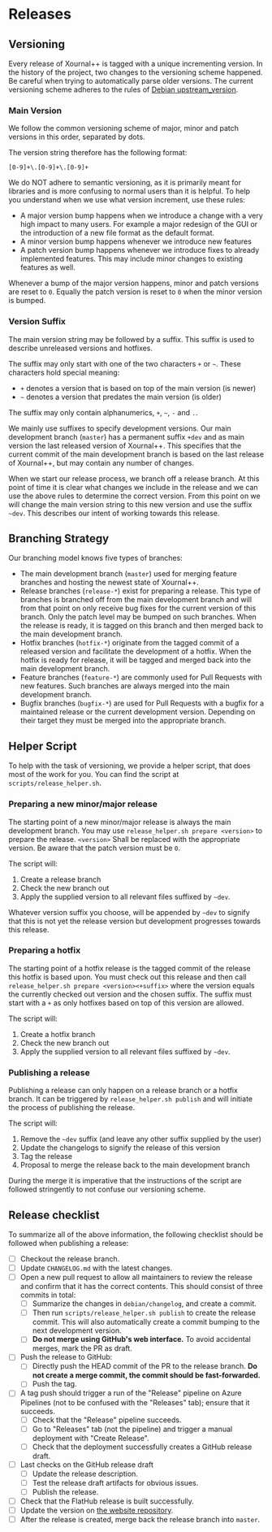 # Releases

## Versioning

Every release of Xournal++ is tagged with a unique incrementing version. In the history of the project, two changes to the versioning scheme happened. Be careful when trying to automatically parse older versions.
The current versioning scheme adheres to the rules of [Debian upstream_version](https://www.debian.org/doc/debian-policy/ch-controlfields.html#s-f-version).

### Main Version

We follow the common versioning scheme of major, minor and patch versions in this order, separated by dots.

The version string therefore has the following format:

```
[0-9]+\.[0-9]+\.[0-9]+
```

We do NOT adhere to semantic versioning, as it is primarily meant for libraries and is more confusing to normal users than it is helpful.
To help you understand when we use what version increment, use these rules:

- A major version bump happens when we introduce a change with a very high impact to many users. For example a major redesign of the GUI or the introduction of a new file format as the default format.
- A minor version bump happens whenever we introduce new features
- A patch version bump happens whenever we introduce fixes to already implemented features. This may include minor changes to existing features as well.

Whenever a bump of the major version happens, minor and patch versions are reset to `0`. Equally the patch version is reset to `0` when the minor version is bumped.

### Version Suffix

The main version string may be followed by a suffix. This suffix is used to describe unreleased versions and hotfixes.

The suffix may only start with one of the two characters `+` or `~`. These characters hold special meaning:

- `+` denotes a version that is based on top of the main version (is newer)
- `~` denotes a version that predates the main version (is older)

The suffix may only contain alphanumerics, `+`, `~`, `-` and `.`.

We mainly use suffixes to specify development versions. Our main development branch (`master`) has a permanent suffix `+dev` and as main version the last released version of Xournal++. This specifies that the current commit of the main development branch is based on the last release of Xournal++, but may contain any number of changes.

When we start our release process, we branch off a release branch. At this point of time it is clear what changes we include in the release and we can use the above rules to determine the correct version. From this point on we will change the main version string to this new version and use the suffix `~dev`. This describes our intent of working towards this release.

## Branching Strategy

Our branching model knows five types of branches:

- The main development branch (`master`) used for merging feature branches and hosting the newest state of Xournal++.
- Release branches (`release-*`) exist for preparing a release. This type of branches is branched off from the main development branch and will from that point on only receive bug fixes for the current version of this branch. Only the patch level may be bumped on such branches. When the release is ready, it is tagged on this branch and then merged back to the main development branch.
- Hotfix branches (`hotfix-*`) originate from the tagged commit of a released version and facilitate the development of a hotfix. When the hotfix is ready for release, it will be tagged and merged back into the main development branch.
- Feature branches (`feature-*`) are commonly used for Pull Requests with new features. Such branches are always merged into the main development branch.
- Bugfix branches (`bugfix-*`) are used for Pull Requests with a bugfix for a maintained release or the current development version. Depending on their target they must be merged into the appropriate branch.

## Helper Script

To help with the task of versioning, we provide a helper script, that does most of the work for you. You can find the script at `scripts/release_helper.sh`.

### Preparing a new minor/major release
The starting point of a new minor/major release is always the main development branch. You may use `release_helper.sh prepare <version>` to prepare the release. `<version>` Shall be replaced with the appropriate version. Be aware that the patch version must be `0`.

The script will:

1. Create a release branch
2. Check the new branch out
3. Apply the supplied version to all relevant files suffixed by `~dev`.

Whatever version suffix you choose, will be appended by `~dev` to signify that this is not yet the release version but development progresses towards this release.

### Preparing a hotfix
The starting point of a hotfix release is the tagged commit of the release this hotfix is based upon. You must check out this release and then call `release_helper.sh prepare <version><+suffix>` where the version equals the currently checked out version and the chosen suffix. The suffix must start with a `+` as only hotfixes based on top of this version are allowed.

The script will:

1. Create a hotfix branch
2. Check the new branch out
3. Apply the supplied version to all relevant files suffixed by `~dev`.

### Publishing a release
Publishing a release can only happen on a release branch or a hotfix branch. It can be triggered by `release_helper.sh publish` and will initiate the process of publishing the release.

The script will:

1. Remove the `~dev` suffix (and leave any other suffix supplied by the user)
2. Update the changelogs to signify the release of this version
3. Tag the release
4. Proposal to merge the release back to the main development branch

During the merge it is imperative that the instructions of the script are followed stringently to not confuse our versioning scheme.


## Release checklist

To summarize all of the above information, the following checklist should be
followed when publishing a release:

* [ ] Checkout the release branch.
* [ ] Update `CHANGELOG.md` with the latest changes.
* [ ] Open a new pull request to allow all maintainers to review the release and
      confirm that it has the correct contents. This should consist of three
      commits in total:
  * [ ] Summarize the changes in `debian/changelog`, and create a commit.
  * [ ] Then run `scripts/release_helper.sh publish` to create the release
        commit. This will also automatically create a commit bumping to the next
        development version.
  * [ ] **Do not merge using GitHub's web interface.** To avoid accidental
        merges, mark the PR as draft.
* [ ] Push the release to GitHub:
  * [ ] Directly push the HEAD commit of the PR to the release branch. **Do not
        create a merge commit, the commit should be fast-forwarded.**
  * [ ] Push the tag.
* [ ] A tag push should trigger a run of the "Release" pipeline on Azure
      Pipelines (not to be confused with the "Releases" tab); ensure that it
      succeeds.
  * [ ] Check that the "Release" pipeline succeeds.
  * [ ] Go to "Releases" tab (not the pipeline) and trigger a manual deployment
        with "Create Release".
  * [ ] Check that the deployment successfully creates a GitHub release draft.
* [ ] Last checks on the GitHub release draft
  * [ ] Update the release description.
  * [ ] Test the release draft artifacts for obvious issues.
  * [ ] Publish the release.
* [ ] Check that the FlatHub release is built successfully.
* [ ] Update the version on [the website repository](https://github.com/xournalpp/xournalpp.github.io).
* [ ] After the release is created, merge back the release branch into `master`.
